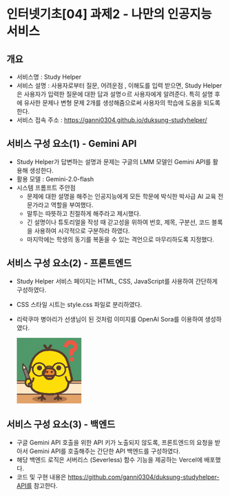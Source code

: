 # 인터넷기초[04] 과제2 - 나만의 인공지능 서비스

## 개요
* 서비스명 : Study Helper
* 서비스 설명 : 사용자로부터 질문, 어려운점 , 이해도를 입력 받으면, Study Helper은 사용자가 입력한 질문에 대한 답과 설명ㅇ르 사용자에게 알려준다. 특히 설명 후에 유사한 문제나 변형 문제 2개를 생성해줌으로써 사용자의 학습에 도움을 되도록한다.
* 서비스 접속 주소 : https://ganni0304.github.io/duksung-studyhelper/

## 서비스 구성 요소(1) - Gemini API
* Study Helper가 답변하는 설명과 문제는 구글의 LMM 모델인 Gemini API를 활용해 생성한다.
* 활용 모델 : Gemini-2.0-flash
* 시스템 프롬프트 주안점
   - 문제에 대한 설명을 해주는 인공지능에게 모든 학문에 박식한 박사급 AI 교육 전문가라고 역할을 부여했다.
   - 말투는 따뜻하고 친절하게 해주라고 제시했다.
   - 긴 설명이나 튜토리얼을 작성 때 갇고성을 위하여 번호, 제목, 구분선, 코드 블록을 사용하여 시각적으로 구분하라 하였다.
   - 마지막에는 학생의 동기를 복돋을 수 있는 격언으로 마무리하도록 지정했다. 
 
## 서비스 구성 요소(2) - 프론트엔드
* Study Helper 서비스 페이지는 HTML, CSS, JavaScript를 사용하여 간단하게 구성하였다.
* CSS 스타일 시트는 style.css 파일로 분리하였다.
* 리락쿠마 병아리가 선생님이 된 것처럼 이미지를 OpenAI Sora를 이용하여 생성하였다.

  
  <img src = "./image/리락쿠마.png" width = 150>

## 서비스 구성 요소(3) - 백엔드
* 구글 Gemini API 호출을 위한 API 키가 노출되지 않도록, 프론트엔드의 요청을 받아서 Gemini API를 호출해주는 간단한 API 백엔드를 구성하였다.
* 해당 백엔드 로직은 서버리스 (Severless) 함수 기능을 제공하는 Vercel에 배포했다.
* 코드 및 구현 내용은 https://github.com/ganni0304/duksung-studyhelper-API를 참고한다. 
